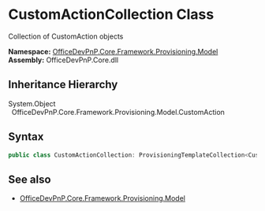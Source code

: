 # CustomActionCollection Class
 Collection of CustomAction objects   

**Namespace:** [OfficeDevPnP.Core.Framework.Provisioning.Model](OfficeDevPnP.Core.Framework.Provisioning.Model.md)  
**Assembly:** OfficeDevPnP.Core.dll  
## Inheritance Hierarchy
System.Object  
&ensp;OfficeDevPnP.Core.Framework.Provisioning.Model.CustomAction  
## Syntax
```C#
public class CustomActionCollection: ProvisioningTemplateCollection<CustomAction>
```
## See also
- [OfficeDevPnP.Core.Framework.Provisioning.Model](OfficeDevPnP.Core.Framework.Provisioning.Model.md)
